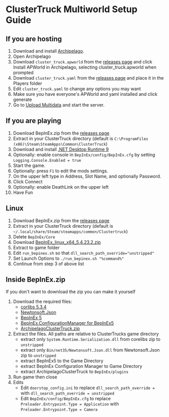 # ClusterTruck Multiworld Setup Guide

## If you are hosting
1. Download and install [Archipelago](https://github.com/ArchipelagoMW/Archipelago/releases).
2. Open Archipelago
3. Download `cluster_truck.apworld` from the [releases page](https://github.com/Nullctipus/ArchipelagoClusterTruck/releases) and click Install APWorld in Archipelago, selecting cluster_truck.apworld when prompted
4. Download `cluster_truck.yaml` from the [releases page](https://github.com/Nullctipus/ArchipelagoClusterTruck/releases) and place it in the Players folder
5. Edit `cluster_truck.yaml` to change any options you may want
6. Make sure you have everyone's APWorld and yaml installed and click generate
7. Go to [Upload Multidata](https://archipelago.gg/uploads) and start the server.

## If you are playing
1. Download BepInEx.zip from the [releases page](https://github.com/Nullctipus/ArchipelagoClusterTruck/releases)
2. Extract in your ClusterTruck directory (default is `C:\ProgramFiles (x86)\Steam\SteamApps\Common\ClusterTruck`)
3. Download and install [.NET Desktop Runtime 9](https://dotnet.microsoft.com/en-us/download/dotnet/9.0)
4. Optionally: enable console in `BepInEx/config/BepInEx.cfg` by setting `Logging.Console.Enabled = true`
5. Start the game.
6. Optionally: press `F1` to edit the mods settings.
7. On the upper left type in Address, Slot Name, and optionally Password.
8. Click Connect
9. Optionally: enable DeathLink on the upper left
10. Have Fun

## Linux
1. Download BepInEx.zip from the [releases page](https://github.com/Nullctipus/ArchipelagoClusterTruck/releases)
2. Extract in your ClusterTruck directory (default is `~/.local/share/Steam/steamapps/common/Clustertruck`)
3. Delete `BepInEx/Core`
4. Download [BepInEx_linux_x64_5.4.23.2.zip](https://github.com/BepInEx/BepInEx/releases/tag/v5.4.23.2)
5. Extract to game folder
6. Edit `run_bepinex.sh` so that `dll_search_path_override="unstripped"`
7. Set Launch Options to `./run_bepinex.sh "%command%"`
8. Continue from step 3 of above list

## Inside BepInEx.zip
If you don't want to download the zip you can make it yourself

1. Download the required files:
   - [corlibs 5.3.4](https://unity.bepinex.dev/corlibs/5.3.4.zip)
   - [Newtonsoft.Json](https://github.com/JamesNK/Newtonsoft.Json/releases/latest)
   - [BepInEx 5](https://github.com/BepInEx/BepInEx/releases/tag/v5.4.23.2)
   - [BepInEx.ConfigurationManager for BepInEx5](https://github.com/BepInEx/BepInEx.ConfigurationManager/releases/latest)
   - [ArchipelagoClusterTruck.zip](https://github.com/Nullctipus/ArchipelagoClusterTruck/releases)
2. Extract the files. All paths are relative to ClusterTrucks game directory
    - extract only `System.Runtime.Serialization.dll` from corelibs zip to `unstripped`
    - extract only `Bin/net35/Newtonsoft.Json.dll` from Newtonsoft.Json zip to `unstripped`
    - extract BepInEx5 to the Game Directory
    - extract BepInEx Configuration Manager to Game Directory
    - extract ArchipelagoClusterTruck to `BepInEx/plugins`
3. Run game then close
4. Edits
   - Edit `doorstop_config.ini` to replace `dll_search_path_override = ` with `dll_search_path_override = unstripped`
   - Edit `BepInEx/config/BepInEx.cfg` to replace `Preloader.Entrypoint.Type = Application` with `Preloader.Entrypoint.Type = Camera`
